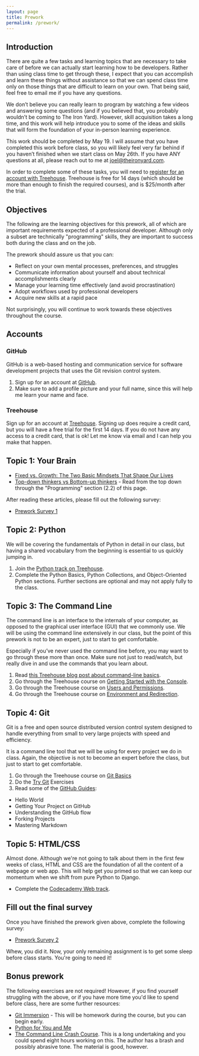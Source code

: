 ```yaml
---
layout: page
title: Prework
permalink: /prework/
---
```


<div id="toc"></div>

## Introduction

There are quite a few tasks and learning topics that are necessary to take care of before we can actually start
learning how to be developers. Rather than using class time to get through these, I expect that you can accomplish
and learn these things without assistance so that we can spend class time only on those things that are difficult
to learn on your own. That being said, feel free to email me if you have any questions.

We don’t believe you can really learn to program by watching a few videos and answering some questions (and if you
believed that, you probably wouldn’t be coming to The Iron Yard). However, skill acquisition takes a long time, and
this work will help introduce you to some of the ideas and skills that will form the foundation of your in-person
learning experience.

This work should be completed by May 19. I will assume that you have completed this work before class, so you will
likely feel very far behind if you haven’t finished when we start class on May 26th. If you have ANY questions at all,
please reach out to me at joel@theironyard.com.

In order to complete some of these tasks, you will need to [register for an account with Treehouse](http://referrals.trhou.se/joeltaddei). Treehouse is free for 14 days (which should be more than enough to finish the required courses), and is $25/month after the trial.

## Objectives

The following are the learning objectives for this prework, all of which are important requirements expected of a
professional developer. Although only a subset are technically "programming" skills, they are  important to success
both during the class and on the job.

The prework should assure us that you can:

* Reflect on your own mental processes, preferences, and struggles
* Communicate information about yourself and about technical accomplishments clearly
* Manage your learning time effectively (and avoid procrastination)
* Adopt workflows used by professional developers
* Acquire new skills at a rapid pace

Not surprisingly, you will continue to work towards these objectives throughout the course.

## Accounts

### GitHub

GitHub is a web-based hosting and communication service for software development projects that uses the Git revision
control system.

1. Sign up for an account at [GitHub](https://github.com/).
2. Make sure to add a profile picture and your full name, since this will help me learn your name and face.

### Treehouse

Sign up for an account at [Treehouse](http://referrals.trhou.se/joeltaddei). Signing up does require a credit card,
but you will have a free trial for the first 14 days. If you do not have any access to a credit card, that is ok! Let
me know via email and I can help you make that happen.

## Topic 1: Your Brain

* [Fixed vs. Growth: The Two Basic Mindsets That Shape Our Lives](http://www.brainpickings.org/2014/01/29/carol-dweck-mindset/)
* [Top-down thinkers vs Bottom-up thinkers](http://en.wikipedia.org/wiki/Top-down_and_bottom-up_design) - Read from the top down through the "Programming" section (2.2) of this page.

After reading these articles, please fill out the following survey:

* [Prework Survey 1](https://docs.google.com/forms/d/1mgYEYxS2FXvLNV9upkthUsl2t7cowUbS8OyfZ-AlbM4/viewform)

## Topic 2: Python

We will be covering the fundamentals of Python in detail in our class, but having a shared vocabulary from the
beginning is essential to us quickly jumping in.

1. Join the [Python track on Treehouse](http://teamtreehouse.com/tracks/learn-python).
1. Complete the Python Basics, Python Collections, and Object-Oriented Python sections. Further sections are optional
and may not apply fully to the class.

## Topic 3: The Command Line

The command line is an interface to the internals of your computer, as opposed to the graphical user interface (GUI)
that we commonly use. We will be using the command line extensively in our class, but the point of this prework is
not to be an expert, just to start to get comfortable.

Especially if you’ve never used the command line before, you may want to go through these more than once. Make sure
not just to read/watch, but really dive in and use the commands that you learn about.

1. Read [this Treehouse blog post about command-line basics](http://blog.teamtreehouse.com/introduction-to-the-mac-os-x-command-line).
1. Go through the Treehouse course on [Getting Started with the Console](http://teamtreehouse.com/library/console-foundations#getting-started-with-the-console).
1. Go through the Treehouse course on [Users and Permissions](http://teamtreehouse.com/library/console-foundations#users-and-permissions).
1. Go through the Treehouse course on [Environment and Redirection](http://teamtreehouse.com/library/programming/console-foundations#environment-and-redirection).

## Topic 4: Git

Git is a free and open source distributed version control system designed to handle everything from small to very
large projects with speed and efficiency.

It is a command line tool that we will be using for every project we do in class. Again, the objective is not to
become an expert before the class, but just to start to get comfortable.

1. Go through the Treehouse course on [Git Basics](http://teamtreehouse.com/library/git-basics)
2. Do the [Try Git](https://try.github.io/levels/1/challenges/1) Exercises
3. Read some of the [GitHub Guides](https://guides.github.com/):
  * Hello World
  * Getting Your Project on GitHub
  * Understanding the GitHub flow
  * Forking Projects
  * Mastering Markdown

## Topic 5: HTML/CSS

Almost done.  Although we're not going to talk about them in the first few weeks of class, HTML and CSS are the
foundation of all the content of a webpage or web app. This will help get you primed so that we can keep our
momentum when we shift from pure Python to Django.

* Complete the [Codecademy Web track](http://www.codecademy.com/en/tracks/web).

## Fill out the final survey

Once you have finished the prework given above, complete the following survey:

* [Prework Survey 2](https://docs.google.com/forms/d/1gBmgjmj0Bf8_58koIyxc7mTOk4XGFznEfq1DEwO-l_o/viewform)

Whew, you did it. Now, your only remaining assignment is to get some sleep before class starts. You're going to need it!

## Bonus prework

The following exercises are not required! However, if you find yourself struggling with the above, or if you have more
time you'd like to spend before class, here are some further resources:

- [Git Immersion](http://gitimmersion.com/) - This will be homework during the course, but you can begin early.
- [Python for You and Me](http://pymbook.readthedocs.org/en/py3/)
- [The Command Line Crash Course](http://cli.learncodethehardway.org/book/). This is a long undertaking and you could spend eight hours working on this. The author has a brash and possibly abrasive tone. The material is good, however.
